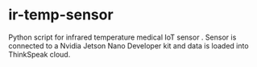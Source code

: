 # ir-temp-sensor
 Python script for infrared temperature medical IoT sensor . Sensor is connected to a Nvidia Jetson Nano Developer kit and data is loaded into ThinkSpeak cloud.
